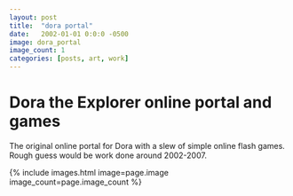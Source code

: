 ```yaml
---
layout: post
title:  "dora portal"
date:   2002-01-01 0:0:0 -0500
image: dora_portal
image_count: 1
categories: [posts, art, work]
---
```


# Dora the Explorer online portal and games

The original online portal for Dora with a slew of simple online flash games. Rough guess would be work done around 2002-2007.

{% include images.html image=page.image image_count=page.image_count %}
